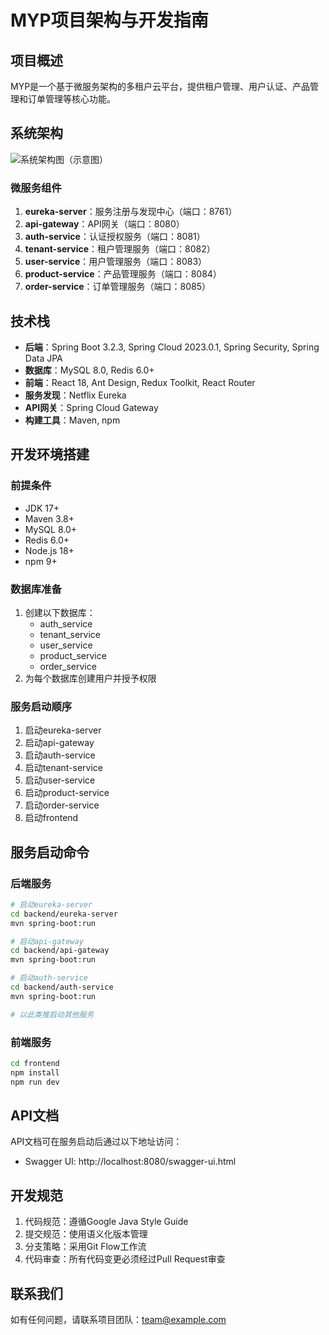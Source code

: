 # MYP项目架构与开发指南

## 项目概述
MYP是一个基于微服务架构的多租户云平台，提供租户管理、用户认证、产品管理和订单管理等核心功能。

## 系统架构
![系统架构图](https://example.com/system-architecture.png)（示意图）

### 微服务组件
1. **eureka-server**：服务注册与发现中心（端口：8761）
2. **api-gateway**：API网关（端口：8080）
3. **auth-service**：认证授权服务（端口：8081）
4. **tenant-service**：租户管理服务（端口：8082）
5. **user-service**：用户管理服务（端口：8083）
6. **product-service**：产品管理服务（端口：8084）
7. **order-service**：订单管理服务（端口：8085）

## 技术栈
- **后端**：Spring Boot 3.2.3, Spring Cloud 2023.0.1, Spring Security, Spring Data JPA
- **数据库**：MySQL 8.0, Redis 6.0+
- **前端**：React 18, Ant Design, Redux Toolkit, React Router
- **服务发现**：Netflix Eureka
- **API网关**：Spring Cloud Gateway
- **构建工具**：Maven, npm

## 开发环境搭建
### 前提条件
- JDK 17+
- Maven 3.8+
- MySQL 8.0+
- Redis 6.0+
- Node.js 18+
- npm 9+

### 数据库准备
1. 创建以下数据库：
   - auth_service
   - tenant_service
   - user_service
   - product_service
   - order_service
2. 为每个数据库创建用户并授予权限

### 服务启动顺序
1. 启动eureka-server
2. 启动api-gateway
3. 启动auth-service
4. 启动tenant-service
5. 启动user-service
6. 启动product-service
7. 启动order-service
8. 启动frontend

## 服务启动命令
### 后端服务
```bash
# 启动eureka-server
cd backend/eureka-server
mvn spring-boot:run

# 启动api-gateway
cd backend/api-gateway
mvn spring-boot:run

# 启动auth-service
cd backend/auth-service
mvn spring-boot:run

# 以此类推启动其他服务
```

### 前端服务
```bash
cd frontend
npm install
npm run dev
```

## API文档
API文档可在服务启动后通过以下地址访问：
- Swagger UI: http://localhost:8080/swagger-ui.html

## 开发规范
1. 代码规范：遵循Google Java Style Guide
2. 提交规范：使用语义化版本管理
3. 分支策略：采用Git Flow工作流
4. 代码审查：所有代码变更必须经过Pull Request审查

## 联系我们
如有任何问题，请联系项目团队：team@example.com